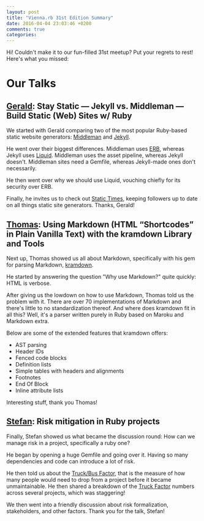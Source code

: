 ```yaml
---
layout: post
title: "Vienna.rb 31st Edition Summary"
date: 2016-04-04 23:03:46 +0200
comments: true
categories: 
---
```

Hi! Couldn't make it to our fun-filled 31st meetup? Put your regrets to rest! Here's what you missed:

# Our Talks

## [Gerald](https://twitter.com/viennahtml): Stay Static — Jekyll vs. Middleman — Build Static (Web) Sites w/ Ruby

We started with Gerald comparing two of the most popular Ruby-based static website generators: [Middleman](https://middlemanapp.com/) and [Jekyll](https://jekyllrb.com/).

He went over their biggest differences. Middleman uses [ERB](http://ruby-doc.org/stdlib-2.3.0/libdoc/erb/rdoc/ERB.html), whereas Jekyll uses [Liquid](https://jekyllrb.com/docs/templates/). Middleman uses the asset pipeline, whereas Jekyll doesn't. Middleman sites need a Gemfile, whereas Jekyll-made ones don't necessarily.

He then went over why we should use Liquid, vouching chiefly for its security over ERB.

Finally, he invites us to check out [Static Times](https://twitter.com/statictimes), keeping followers up to date on all things static site generators. Thanks, Gerald!

## [Thomas](https://twitter.com/_gettalong): Using Markdown (HTML “Shortcodes” in Plain Vanilla Text) with the kramdown Library and Tools 

Next up, Thomas showed us all about Markdown, specifically with his gem for parsing Markdown, [kramdown](http://kramdown.gettalong.org/).

He started by answering the question "Why use Markdown?" quite quickly: HTML is verbose.

After giving us the lowdown on how to use Markdown, Thomas told us the problem with it. There are over 70 implementations of Markdown and there's little to no standardization thereof. And where does kramdown fit in all this? Well, it's a parser written purely in Ruby based on Maroku and Markdown extra. 

Below are some of the extended features that kramdown offers:
- AST parsing
- Header IDs
- Fenced code blocks
- Definition lists
- Simple tables with headers and alignments
- Footnotes
- End Of Block
- Inline attribute lists

Interesting stuff, thank you Thomas!

## [Stefan](https://twitter.com/informatom): Risk mitigation in Ruby projects

Finally, Stefan showed us what became the discussion round: How can we manage risk in a project, specifically a ruby one?

He began by opening a huge Gemfile and going over it. Having so many dependencies and code can introduce a lot of risk.

He then told us about the [Truck/Bus Factor](https://en.wikipedia.org/wiki/Bus_factor), that is the measure of how many people would need to drop from a project before it became unmaintainable. He then shared a breakdown of the [Truck Factor](http://mtov.github.io/Truck-Factor/) numbers across several projects, which was staggering!

We then went into a friendly discussion about risk formalization, stakeholders, and other factors. Thank you for the talk, Stefan!